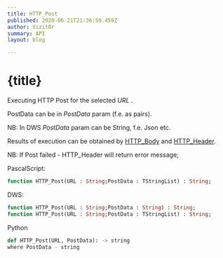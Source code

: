 ```yaml
---
title: HTTP_Post
published: 2020-06-21T21:36:59.459Z
author: Vizit0r
summary: API
layout: blog

---
```


# {title}

Executing HTTP Post for the selected *URL* .

PostData can be in *PostData* param (f.e. as pairs).

NB: In DWS *PostData* param can be String, f.e. Json etc.

Results of execution can be obtained by [HTTP_Body](Api/HTTP_Body) and [HTTP_Header](Api/HTTP_Header).

NB: If Post failed - HTTP_Header will return error message;

PascalScript:

```pascal
function HTTP_Post(URL : String;PostData : TStringList) : String;
```

DWS:
```pascal
function HTTP_Post(URL : String;PostData : String) : String; 
function HTTP_Post(URL : String;PostData : TStringList) : String;
```




Python
```python
def HTTP_Post(URL, PostData): -> string
where PostData - string
```


